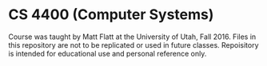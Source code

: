 # CS 4400 (Computer Systems)
Course was taught by Matt Flatt at the University of Utah, Fall 2016. Files in this repository are not to be replicated or used in future classes. Repoisitory is intended for educational use and personal reference only. 
